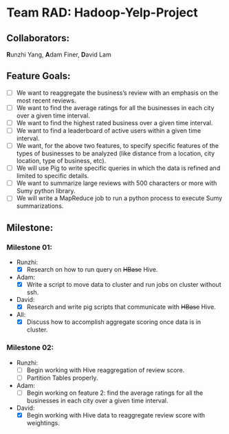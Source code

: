 # Team RAD: Hadoop-Yelp-Project
## Collaborators:
  **R**unzhi Yang, **A**dam Finer, **D**avid Lam

## Feature Goals:
  - [ ] We want to reaggregate the business’s review with an emphasis on the most recent reviews.
  - [ ] We want to find the average ratings for all the businesses in each city over a given time interval.
  - [ ] We want to find the highest rated business over a given time interval.
  - [ ] We want to find a leaderboard of active users within a given time interval.
  - [ ] We want, for the above two features, to specify specific features of the types of businesses to be analyzed (like distance from a location, city location, type of business, etc).
  - [ ] We will use Pig to write specific queries in which the data is refined and limited to specific details.
  - [ ] We want to summarize large reviews with 500 characters or more with Sumy python library.
  - [ ] We will write a MapReduce job to run a python process to execute Sumy summarizations.

## Milestone:
### Milestone 01:
  - Runzhi:
    - [x] Research on how to run query on ~~HBase~~ Hive.
  - Adam:
    - [x] Write a script to move data to cluster and run jobs on cluster without ssh.
  - David:
    - [x] Research and write pig scripts that communicate with ~~HBase~~ Hive.
  - All:
    - [x] Discuss how to accomplish aggregate scoring once data is in cluster.

### Milestone 02:
  - Runzhi:
    - [ ] Begin working with Hive reaggregation of review score.
    - [ ] Partition Tables properly.
  - Adam:
    - [ ] Begin working on feature 2: find the average ratings for all the businesses in each city over a given time interval.
  - David:
    - [x] Begin working with Hive data to reaggregate review score with weightings.

